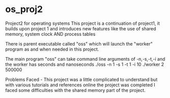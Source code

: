 # os_proj2
Project2 for operating systems
This project is a continuation of project1, it builds upon project 1 and introduces new features like the use of shared memory, system clock AND process tables

There is parent executable called "oss" which will launch the "worker" program as and when needed in this project.

The main program "oss" can take command line arguments of -n,-s,-t,-i and the worker has seconds and nanoseconds
./oss -n 1 -s 1 -t 1 -i 10
./worker 2 500000

Problems Faced - 
This project was a little complicated to understand but with various tutorials and references online the project was completed
I faced some difficulties with the shared memory part of the project.
